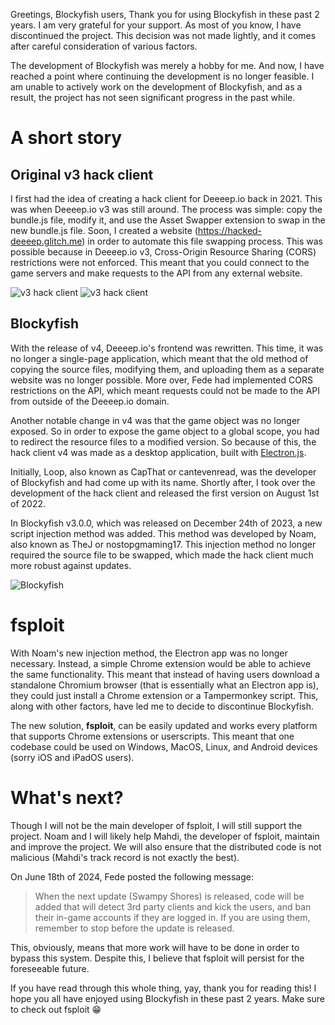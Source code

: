 Greetings, Blockyfish users,
Thank you for using Blockyfish in these past 2 years. I am very grateful for your support. As most of you know, I have discontinued the project. This decision was not made lightly, and it comes after careful consideration of various factors.

The development of Blockyfish was merely a hobby for me. And now, I have reached a point where continuing the development is no longer feasible. I am unable to actively work on the development of Blockyfish, and as a result, the project has not seen significant progress in the past while.

# A short story

## Original v3 hack client

I first had the idea of creating a hack client for Deeeep.io back in 2021. This was when Deeeep.io v3 was still around. The process was simple: copy the bundle.js file, modify it, and use the Asset Swapper extension to swap in the new bundle.js file. Soon, I created a website (<https://hacked-deeeep.glitch.me>) in order to automate this file swapping process. This was possible because in Deeeep.io v3, Cross-Origin Resource Sharing (CORS) restrictions were not enforced. This meant that you could connect to the game servers and make requests to the API from any external website.

![v3 hack client](/farewell-notice/title.png)
![v3 hack client](/farewell-notice/game.png)

## Blockyfish

With the release of v4, Deeeep.io's frontend was rewritten. This time, it was no longer a single-page application, which meant that the old method of copying the source files, modifying them, and uploading them as a separate website was no longer possible. More over, Fede had implemented CORS restrictions on the API, which meant requests could not be made to the API from outside of the Deeeep.io domain.

Another notable change in v4 was that the game object was no longer exposed. So in order to expose the game object to a global scope, you had to redirect the resource files to a modified version. So because of this, the hack client v4 was made as a desktop application, built with [Electron.js](https://www.electronjs.org).

Initially, Loop, also known as CapThat or cantevenread, was the developer of Blockyfish and had come up with its name. Shortly after, I took over the development of the hack client and released the first version on August 1st of 2022.

In Blockyfish v3.0.0, which was released on December 24th of 2023, a new script injection method was added. This method was developed by Noam, also known as TheJ or nostopgmaming17. This injection method no longer required the source file to be swapped, which made the hack client much more robust against updates.

![Blockyfish](/farewell-notice/blockyfish.png)

# fsploit

With Noam's new injection method, the Electron app was no longer necessary. Instead, a simple Chrome extension would be able to achieve the same functionality. This meant that instead of having users download a standalone Chromium browser (that is essentially what an Electron app is), they could just install a Chrome extension or a Tampermonkey script. This, along with other factors, have led me to decide to discontinue Blockyfish.

The new solution, **fsploit**, can be easily updated and works every platform that supports Chrome extensions or userscripts. This meant that one codebase could be used on Windows, MacOS, Linux, and Android devices (sorry iOS and iPadOS users).

# What's next?

Though I will not be the main developer of fsploit, I will still support the project. Noam and I will likely help Mahdi, the developer of fsploit, maintain and improve the project. We will also ensure that the distributed code is not malicious (Mahdi's track record is not exactly the best).

On June 18th of 2024, Fede posted the following message:

> When the next update (Swampy Shores) is released, code will be added that will detect 3rd party clients and kick the users, and ban their in-game accounts if they are logged in. If you are using them, remember to stop before the update is released.

This, obviously, means that more work will have to be done in order to bypass this system. Despite this, I believe that fsploit will persist for the foreseeable future.

If you have read through this whole thing, yay, thank you for reading this! I hope you all have enjoyed using Blockyfish in these past 2 years. Make sure to check out fsploit 😁
